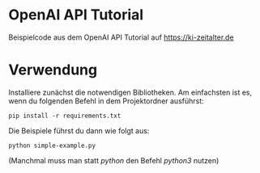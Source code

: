 # OpenAI API Tutorial
Beispielcode aus dem OpenAI API Tutorial auf https://ki-zeitalter.de

# Verwendung
Installiere zunächst die notwendigen Bibliotheken. Am einfachsten ist es, wenn du folgenden Befehl in dem Projektordner ausführst:

```shell
pip install -r requirements.txt
```

Die Beispiele führst du dann wie folgt aus:

```
python simple-example.py
```
(Manchmal muss man statt *python* den Befehl *python3* nutzen)
